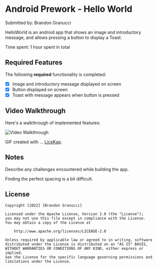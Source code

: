 # Android Prework - Hello World

Submitted by: Brandon Granucci

HelloWorld is an android app that shows an image and introductory message, and allows pressing a button to display a Toast. 

Time spent: 1 hour spent in total

## Required Features

The following **required** functionality is completed:

* [X] Image and introductory message displayed on screen
* [X] Button displayed on screen
* [X] Toast with message appears when button is pressed 

## Video Walkthrough

Here's a walkthrough of implemented features:

<img src='http://i.imgur.com/link/to/your/gif/file.gif' title='Video Walkthrough' width='' alt='Video Walkthrough' />

GIF created with ...  [LiceKap](https://www.cockos.com/licecap/).

## Notes

Describe any challenges encountered while building the app.

Finding the perfect spacing is a bit difficult.

## License

    Copyright [2022] [Brandon Granucci]

    Licensed under the Apache License, Version 2.0 (the "License");
    you may not use this file except in compliance with the License.
    You may obtain a copy of the License at

        http://www.apache.org/licenses/LICENSE-2.0

    Unless required by applicable law or agreed to in writing, software
    distributed under the License is distributed on an "AS IS" BASIS,
    WITHOUT WARRANTIES OR CONDITIONS OF ANY KIND, either express or implied.
    See the License for the specific language governing permissions and
    limitations under the License.
